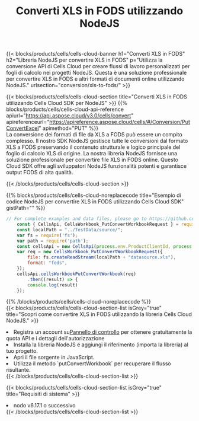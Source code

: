 ﻿---
title:  Converti XLS in FODS utilizzando NodeJS
description:  Utilizzando Aspose.Cells Cloud SDK per NodeJS per convertire un file in formato XLS in un file in formato FODS.
kwords: Excel, Convert XLS to FODS, REST, NodeJS
howto: How to convert XLS to FODS using Aspose.Cells Cloud NodeJS library.
---
{{< blocks/products/cells/cells-cloud-banner h1="Converti XLS in FODS" h2="Libreria NodeJS per convertire XLS in FODS" p="Utilizza la conversione API di Cells Cloud per creare flussi di lavoro personalizzati per fogli di calcolo nei progetti NodeJS. Questa è una soluzione professionale per convertire XLS in FODS e altri formati di documenti online utilizzando NodeJS." urlsection="conversion/xls-to-fods/" >}}

{{< blocks/products/cells/cells-cloud-section title="Converti XLS in FODS utilizzando Cells Cloud SDK per NodeJS" >}}
{{% blocks/products/cells/cells-cloud-api-reference apiurl="https://api.aspose.cloud/v3.0/cells/convert" apireferenceurl="https://apireference.aspose.cloud/cells/#/Conversion/PutConvertExcel" apimethod="PUT" %}}
<br/>
La conversione dei formati di file da XLS a FODS può essere un compito complesso. Il nostro SDK NodeJS gestisce tutte le conversioni dal formato XLS a FODS preservando il contenuto strutturale e logico principale del foglio di calcolo XLS di origine. La nostra libreria NodeJS fornisce una soluzione professionale per convertire file XLS in FODS online. Questo Cloud SDK offre agli sviluppatori NodeJS funzionalità potenti e garantisce output FODS di alta qualità.

{{< /blocks/products/cells/cells-cloud-section >}}

{{% blocks/products/cells/cells-cloud-noreplacecode title="Esempio di codice NodeJS per convertire XLS in FODS utilizzando Cells Cloud SDK" gistPath="" %}}
 
```js
// For complete examples and data files, please go to https://github.com/aspose-cells-cloud/aspose-cells-cloud-node/
    const { CellsApi, CellsWorkbook_PutConvertWorkbookRequest } = require("asposecellscloud");
    const localPath = "../TestData/source/";
    var fs = require('fs');
    var path = require('path');
    const cellsApi = new CellsApi(process.env.ProductClientId, process.env.ProductClientSecret);
    var req = new CellsWorkbook_PutConvertWorkbookRequest({
        file: fs.createReadStream(localPath + "datasource.xls"),
        format: "fods",
    });
    cellsApi.cellsWorkbookPutConvertWorkbook(req)
        .then((result) => {
        console.log(result)
    });
```
 
{{% /blocks/products/cells/cells-cloud-noreplacecode %}}
<br/>
{{< blocks/products/cells/cells-cloud-section-list isGrey="true" title="Scopri come convertire XLS in FODS utilizzando la libreria Cells Cloud NodeJS." >}}
<li> Registra un account su<a href="https://dashboard.aspose.cloud/">Pannello di controllo</a> per ottenere gratuitamente la quota API e i dettagli dell'autorizzazione</li>
<li>Installa la libreria NodeJS e aggiungi il riferimento (importa la libreria) al tuo progetto.</li>
<li>Apri il file sorgente in JavaScript.</li>
<li>Utilizza il metodo `putConvertWorkbook` per recuperare il flusso risultante.</li>
{{< /blocks/products/cells/cells-cloud-section-list >}}

{{< blocks/products/cells/cells-cloud-section-list isGrey="true" title="Requisiti di sistema" >}}
<li>nodo v6.17.1 o successivo</li>
{{< /blocks/products/cells/cells-cloud-section-list >}}
